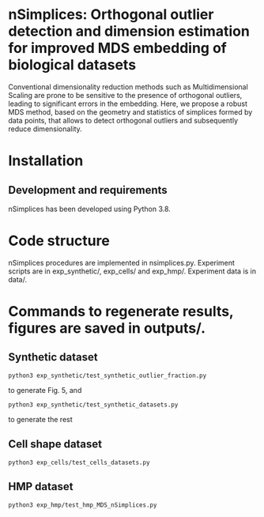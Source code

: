 # nSimplices: Orthogonal outlier detection and dimension estimation for improved MDS embedding of biological datasets

Conventional dimensionality reduction methods such as Multidimensional Scaling are prone to be sensitive to the presence of orthogonal outliers, leading to significant errors in the embedding. Here, we propose a robust MDS method, based on the geometry and statistics of simplices formed by data points, that allows to detect orthogonal outliers and subsequently reduce dimensionality.

# Installation

## Development and requirements

nSimplices has been developed using Python 3.8. 

# Code structure

nSimplices procedures are implemented in nsimplices.py. 
Experiment scripts are in exp_synthetic/, exp_cells/ and exp_hmp/. 
Experiment data is in data/.

# Commands to regenerate results, figures are saved in outputs/.

## Synthetic dataset

```
python3 exp_synthetic/test_synthetic_outlier_fraction.py
```
to generate Fig. 5, and 
```
python3 exp_synthetic/test_synthetic_datasets.py
```
to generate the rest


## Cell shape dataset
```
python3 exp_cells/test_cells_datasets.py 
```

## HMP dataset 
```
python3 exp_hmp/test_hmp_MDS_nSimplices.py 
```